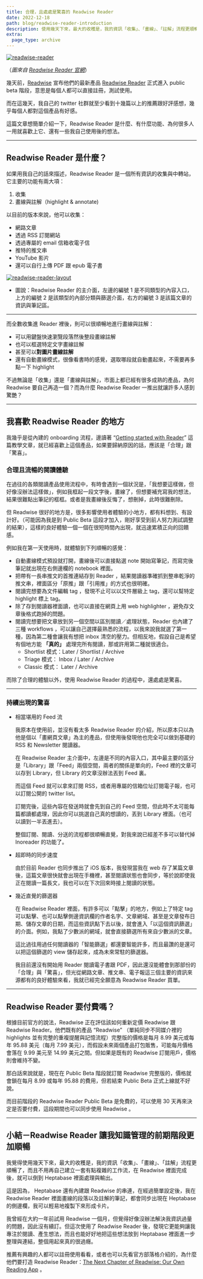 ```yaml
---
title: 合理，且處處是驚喜的 Readwise Reader 
date: 2022-12-18
path: blog/readwise-reader-introduction
description: 使用幾天下來，最大的收穫是，我的資訊「收集」、「畫線」、「註解」流程更順暢了，而且不用再自己建立一套有點複雜的工作流，在 Readwise 裡面完成後，就可以倒到 Heptabase 裡面處理與輸出。
extra:
  page_type: archive
---
```


<a href="https://pinchlime-screenshots.s3.ap-northeast-1.amazonaws.com/readwise-reader_7e6hi8.webp" data-fancybox data-caption="readwise-reader">
  <img src="https://pinchlime-screenshots.s3.ap-northeast-1.amazonaws.com/readwise-reader_7e6hi8.webp" loading="lazy" alt="readwise-reader" align="center" />
</a>

（_圖來自 [Readwise Reader 官網](https://readwise.io/read)_）


幾天前，[Readwise](https://readwise.io/) 宣布他們的最新產品 [Readwise Reader](https://readwise.io/read) 正式進入 public beta 階段，意思是每個人都可以直接註冊，測試使用。

而在這幾天，我自己的 twitter 社群就至少看到十幾篇以上的推薦跟好評感想，幾乎每個人都對這個產品有好感。

這篇文章想簡單介紹一下，Readwise Reader 是什麼、有什麼功能、為何很多人一用就喜歡上它、還有一些我自己使用後的想法。

<!-- more -->

---

## Readwise Reader 是什麼？

如果用我自己的話來描述，Readwise Reader 是一個所有資訊的收集與中轉站，它主要的功能有兩大項：

1. 收集
2. 畫線與註解（highlight & annotate)

以目前的版本來說，他可以收集：

* 網路文章
* 透過 RSS 訂閱網站
* 透過專屬的 email 信箱收電子信
* 推特的推文串
* YouTube 影片
* 還可以自行上傳 PDF 跟 epub 電子書

<a href="https://pinchlime-screenshots.s3.ap-northeast-1.amazonaws.com/readwise-reader-layout_R2l5UR.webp" data-fancybox data-caption="readwise-reader-layout">
  <img src="https://pinchlime-screenshots.s3.ap-northeast-1.amazonaws.com/readwise-reader-layout_R2l5UR.webp" loading="lazy" alt="readwise-reader-layout" align="center" />
</a>

- 圖說：Readwise Reader 的主介面，左邊的編號 1 是不同類型的內容入口，上方的編號 2 是該類型的內部分類與篩選介面，右方的編號 3 是該篇文章的資訊與筆記區。


---

而全數收集進 Reader 裡後，則可以很順暢地進行畫線與註解：

* 可以用鍵盤快速瀏覽段落然後整段畫線註解
* 也可以框選特定文字畫線註解
* 甚至可以**對圖片畫線註解**
* 還有自動畫線模式，很像看書時的感覺，選取哪段就自動畫起來，不需要再多點一下 highlight

不過無論是「收集」還是「畫線與註解」，市面上都已經有很多成熟的產品，為何 Readwise 要自己再造一個？而為什麼 Readwise Reader 一推出就讓許多人感到驚艷？

---

## 我喜歡 Readwise Reader 的地方

我幾乎是從內建的 onboarding 流程，邊讀著 “[Getting started with Reader](https://blog.readwise.io/p/bf87944f-b0fe-4f08-a461-f75ab8aded6a/)” 這篇教學文章，就已經喜歡上這個產品，如果要歸納原因的話，應該是「合理」跟「驚喜」。

### 合理且流暢的閱讀體驗

在過往的各類閱讀產品使用流程中，有時會遇到一個狀況是，「我想要這樣做，但好像沒辦法這樣做」，例如我框起一段文字後，畫線了，但想要補充寫我的想法，結果很難點出筆記的框框。或者是我畫線後反悔了，想刪掉，此時很難刪除。

但 Readwise 很好的地方是，很多影響使用者體驗的小地方，都有料想到、有設計好。（可能因為我是到 Public Beta 這段才加入，剛好享受到前人努力測試調整的結果），這樣的良好體驗一個一個在很短時間內出現，就迅速累積正向的回饋感。

例如我在第一天使用時，就體驗到下列順暢的感覺：

* 自動畫線模式預設就打開，畫線後可以直接點選 note 開始寫筆記，而寫完後筆記就出現在右側邊欄的 notebook 裡面。
* 把帶有一長串推文的首推連結存到 Reader ，結果閱讀器準確抓到整串乾淨的推文串，裡面區分「原推」跟「引用推」的方式也很明確。
* 閱讀完想要為文件編輯 tag ，發現不止可以以文件層級上 tag，還可以幫特定 highlight 標上 tag。
* 除了存到閱讀器裡面讀，也可以直接在網頁上用 web highlighter ，避免存文章後格式跑掉的問題。
* 閱讀完想要把文章放到另一個空間以區別閱讀／處理狀態，Reader 也內建了三種 workflows ，可以讓自己選擇最熟悉的流程，以我來說我就選了第一種，因為第二種會讓我有想把 inbox 清空的壓力。但相反地，假設自己是希望有個地方能 **「真的」** 處理完所有閱讀，那或許用第二種就很適合。
  * Shortlist 模式：Later / Shortlist / Archive
  * Triage 模式： Inbox / Later / Archive
  * Classic 模式： Later / Archive


而除了合理的體驗以外，使用 Readwise Reader 的過程中，還處處是驚喜。

---

### 持續出現的驚喜

* 相當堪用的 Feed 流

    我原本在使用前，並沒有看太多 Readwise Reader 的介紹，所以原本只以為他是個以「畫網頁文章」為主的產品，但使用後發現他也完全可以做到基礎的 RSS 和 Newsletter 閱讀器。

    在 Readwise Reader 主介面中，左邊是不同的內容入口，其中最主要的區分是「Library」跟「Feed」兩個空間，兩者的關係是單向的，Feed 裡的文章可以存到 Library，但 Library 的文章沒辦法丟到 Feed 裏。

    而這個 Feed 就可以拿來訂閱 RSS，或者用專屬的信箱位址訂閱電子報，也可以訂閱公開的 twitter list。

    訂閱完後，這些內容在發送時就會先到自己的 Feed 空間，但此時不太可能每篇都讀都處理，因此你可以挑選自己真的想讀的，丟到 Library 裡面。（也可以讀到一半丟進去）。

    整個訂閱、閱讀、分送的流程都很順暢直覺，對我來說已經差不多可以替代掉 Inoreader 的功能了。

* 超即時的同步速度

    由於目前 Reader 也同步推出了 iOS 版本，我發現當我在 web 存了某篇文章後，這篇文章很快就會出現在手機裡，甚至閱讀狀態也會同步，等於說即使我正在閱讀一篇長文，我也可以在下次回來時接上閱讀的狀態。

* 幾近直覺的篩選器

    在 Readwise Reader 裡面，有許多可以「點擊」的地方，例如上了特定 tag 可以點擊、也可以點擊側邊資訊欄的作者名字、文章網域、甚至是文章發布日期、儲存文章的日期，而這些資訊點下去以後，就會進入「以這個資訊篩選」的介面。例如，我點了少數派的網域，就會直接篩選所有來自少數派的文章。

    這比過往用過任何閱讀器的「智能篩選」都還要智能許多，而且最讚的是還可以把這個篩選的 view 儲存起來，成為未來常駐的篩選器。

    我目前還沒有開始用 Reader 閱讀電子書跟 PDF，因此還沒能體會到那部份的「合理」與「驚喜」，但光從網路文章、推文串、電子報這三個主要的資訊來源都有的良好體驗來看，我就已經完全願意為 Readwise Reader 買單。

---

## Readwise Reader 要付費嗎？

根據目前官方的說法，Readwise 正在評估該如何重新定價 Readwise 跟 Readwise Reader。他們既有的產品 “Readwise” （單純同步不同媒介裡的 highlights 並有完整的重複提醒與記憶流程）完整版的價格是每月 8.99 美元或每年 95.88 美元（每月 7.99 美元），而假設未來兩個產品打包販售，可能每月價格會落在 9.99 美元至 14.99 美元之間。但如果是既有的 Readwise 訂閱用戶，價格則會維持不變。

那白話來說就是，現在在 Public Beta 階段就訂閱 Readwise 完整版的，價格就會鎖在每月 8.99 或每年 95.88 的費用，但若結束 Public Beta 正式上線就不好說。

而目前階段的 Readwise Reader Public Beta 是免費的，可以使用 30 天再來決定是否要付費，這段期間也可以同步使用 Readwise 。

---

## 小結－Readwise Reader 讓我知識管理的前期階段更加順暢

我覺得使用幾天下來，最大的收穫是，我的資訊「收集」、「畫線」、「註解」流程更順暢了，而且不用再自己建立一套有點複雜的工作流，在 Readwise 裡面完成後，就可以倒到 Heptabase 裡面處理與輸出。

這是因為， Heptabase 還有內建跟 Readwise 的串連，在經過簡單設定後，我在 Readwise Reader 裡面畫線的段落以及註解的筆記，都會同步出現在 Heptabase 的側邊欄，我可以輕易地複製下來形成卡片。

我曾經在大約一年前試用 Readwise 一個月，但覺得好像沒辦法解決我資訊過量的問題，因此沒有續訂。但這次使用了 Readwise Reader 後，發現它更能夠讓我專注於閱讀、產生想法，而且也能好好地把這些想法放到 Heptabase 裡面進一步整理與連結，整個用起來真的很過癮。

推薦有興趣的人都可以註冊使用看看，或者也可以先看官方部落格介紹的，為什麼他們要打造 Readwise Reader：[The Next Chapter of Readwise: Our Own Reading App](https://blog.readwise.io/readwise-reading-app/) 。
